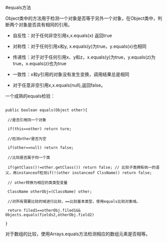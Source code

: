 #equals方法

Object类中的方法用于检测一个对象是否等于另外一个对象，在Object类中，判断两个对象是否具有相同的引用。

- 自反性：对于任何非空引用x,x.equals(x) 返回true

- 对称性：对于任何引用x和y, x.equals(y)为true，y.equals(x)也相同

- 传递性：对于对于任何引用x、y和z，x.equals(y)为true，y.equals(z)为true，x.equals(z)也为true

- 一致性：x和y引用的对象没有发生变换，调用结果总是相同

- 对于任意非空引用x,x.equals(null),返回false。

一个成熟的equals检验：

```

public boolean equals(Object other){

 //是否引用同一个对象

 if(this==other) return ture;

 //检测other是否为空

 if(other==null) return false;

 //比较是否属于同一个类

 if(getClass()!=other.getClass()) return false; // 比较子类拥有统一的语义，用instanceof检测if(!(other instanceof ClssName)) return false;

 // other转换为相应的类类型变量

 ClassName otherObj=(ClassName) other;

 //对所有需要比较的域进行比较，==比较基本类型，使用equals比较对象域。

 return filed1==otherObj.filed1&& Objects.equals(fields2,otherObj.field2)

}

```

对于数组的比较，使用Arrays.equals方法检测相应的数组元素是否相等。
